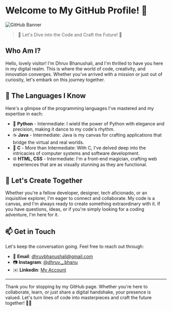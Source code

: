 # Welcome to My GitHub Profile! 🌟

![GitHub Banner](https://i.ibb.co/8cp063z/standard.gif)

> 🚀 Let's Dive into the Code and Craft the Future! 🚀

## Who Am I?

Hello, lovely visitor! I'm Dhruv Bhanushali, and I'm thrilled to have you here in my digital realm. This is where the world of code, creativity, and innovation converges. Whether you've arrived with a mission or just out of curiosity, let's embark on this journey together.

## 🚀 The Languages I Know

Here's a glimpse of the programming languages I've mastered and my expertise in each:

- 🐍 **Python** - Intermediate: I wield the power of Python with elegance and precision, making it dance to my code's rhythm.
- ☕ **Java** - Intermediate: Java is my canvas for crafting applications that bridge the virtual and real worlds.
- 🌟 **C** - More than Intermediate: With C, I've delved deep into the intricacies of computer systems and software development.
- 🌐 **HTML, CSS** - Intermediate: I'm a front-end magician, crafting web experiences that are as visually stunning as they are functional.

## 🌌 Let's Create Together

Whether you're a fellow developer, designer, tech aficionado, or an inquisitive explorer, I'm eager to connect and collaborate. My code is a canvas, and I'm always ready to create something extraordinary with it. If you have questions, ideas, or if you're simply looking for a coding adventure, I'm here for it.

## 📫 Get in Touch

Let's keep the conversation going. Feel free to reach out through:

- 📧 **Email**: [dhruvbhanushali@gmail.com](mailto:dhruvbhanushali5621@example.com)
- 📷 **Instagram**: [@dhruv._.bhanu](https://www.instagram.com/dhruv._.bhanu)
- ✉️ **Linkedin**: [My Account](https://www.linkedin.com/in/dhruv-bhanushali-477a75237/)

---

Thank you for stopping by my GitHub page. Whether you're here to collaborate, learn, or just share a digital handshake, your presence is valued. Let's turn lines of code into masterpieces and craft the future together! 🚀🌌
